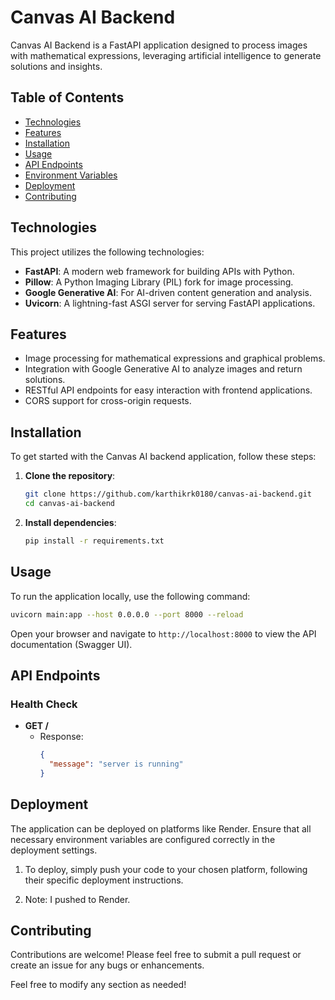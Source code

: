 
# Canvas AI Backend

Canvas AI Backend is a FastAPI application designed to process images with mathematical expressions, leveraging artificial intelligence to generate solutions and insights.

## Table of Contents
- [Technologies](#technologies)
- [Features](#features)
- [Installation](#installation)
- [Usage](#usage)
- [API Endpoints](#api-endpoints)
- [Environment Variables](#environment-variables)
- [Deployment](#deployment)
- [Contributing](#contributing)


## Technologies
This project utilizes the following technologies:
- **FastAPI**: A modern web framework for building APIs with Python.
- **Pillow**: A Python Imaging Library (PIL) fork for image processing.
- **Google Generative AI**: For AI-driven content generation and analysis.
- **Uvicorn**: A lightning-fast ASGI server for serving FastAPI applications.

## Features
- Image processing for mathematical expressions and graphical problems.
- Integration with Google Generative AI to analyze images and return solutions.
- RESTful API endpoints for easy interaction with frontend applications.
- CORS support for cross-origin requests.

## Installation
To get started with the Canvas AI backend application, follow these steps:

1. **Clone the repository**:
   ```bash
   git clone https://github.com/karthikrk0180/canvas-ai-backend.git
   cd canvas-ai-backend
   ```

2. **Install dependencies**:
   ```bash
   pip install -r requirements.txt
   ```

## Usage
To run the application locally, use the following command:
```bash
uvicorn main:app --host 0.0.0.0 --port 8000 --reload
```
Open your browser and navigate to `http://localhost:8000` to view the API documentation (Swagger UI).

## API Endpoints

### Health Check
- **GET /**  
  - Response: 
    ```json
    {
      "message": "server is running"
    }
    ```

## Deployment
The application can be deployed on platforms like Render. Ensure that all necessary environment variables are configured correctly in the deployment settings.

1. To deploy, simply push your code to your chosen platform, following their specific deployment instructions.

2. Note: I pushed to Render.

## Contributing
Contributions are welcome! Please feel free to submit a pull request or create an issue for any bugs or enhancements.


Feel free to modify any section as needed!
